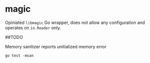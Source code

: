 # magic

Opiniated `libmagic` Go wrapper, does not allow any configuration and operates on `io.Reader` only.

##TODO

Memory sanitizer reports unitialized memory error

```
go test -msan
```
